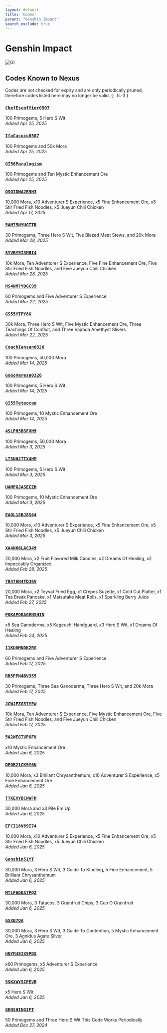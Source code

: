 ```yaml
---
layout: default
title: 'Codes'
parent: "Genshin Impact"
search_exclude: true
---
```


# Genshin Impact

![GI](https://cdn.discordapp.com/emojis/1323743234974814211.png)

## Codes Known to Nexus

Codes are not checked for expiry and are only periodically pruned, therefore codes listed here may no longer be valid.
{: .fs-3 }

### [`ChefEscoffier0507`](https://genshin.hoyoverse.com/en/gift?code=ChefEscoffier0507)

100 Primogems, 5 Hero S Wit<br />*Added Apr 25, 2025*

### [`IfaCacucu0507`](https://genshin.hoyoverse.com/en/gift?code=IfaCacucu0507)

100 Primogems and 50k Mora<br />*Added Apr 25, 2025*

### [`GI56Paralogism`](https://genshin.hoyoverse.com/en/gift?code=GI56Paralogism)

100 Primogems and Ten Mystic Enhancement Ore<br />*Added Apr 25, 2025*

### [`OSOIDWA2R5H3`](https://genshin.hoyoverse.com/en/gift?code=OSOIDWA2R5H3)

10,000 Mora, x10 Adventurer S Experience, x5 Fine Enhancement Ore, x5 Stir Fried Fish Noodles, x5 Jueyun Chili Chicken<br />*Added Apr 17, 2025*

### [`5AM75NYUGTTR`](https://genshin.hoyoverse.com/en/gift?code=5AM75NYUGTTR)

30 Primogems, Three Hero S Wit, Five Blazed Meat Stews, and 20k Mora<br />*Added Mar 28, 2025*

### [`SYVBY9I3MBI4`](https://genshin.hoyoverse.com/en/gift?code=SYVBY9I3MBI4)

10k Mora, Ten Adventurer S Experience, Five Fine Enhancement Ore, Five Stir Fried Fish Noodles, and Five Jueyun Chili Chicken<br />*Added Mar 28, 2025*

### [`HS4NM7YDGC99`](https://genshin.hoyoverse.com/en/gift?code=HS4NM7YDGC99)

60 Primogems and Five Adventurer S Experience<br />*Added Mar 22, 2025*

### [`GS55YTPY8X`](https://genshin.hoyoverse.com/en/gift?code=GS55YTPY8X)

30k Mora, Three Hero S Wit, Five Mystic Enhancement Ore, Three Teachings Of Conflict, and Three Vajrada Amethyst Slivers<br />*Added Mar 22, 2025*

### [`CoachIansan0326`](https://genshin.hoyoverse.com/en/gift?code=CoachIansan0326)

100 Primogems, 50,000 Mora<br />*Added Mar 14, 2025*

### [`GoGoVaresa0326`](https://genshin.hoyoverse.com/en/gift?code=GoGoVaresa0326)

100 Primogems, 5 Hero S Wit<br />*Added Mar 14, 2025*

### [`GI55Teteocan`](https://genshin.hoyoverse.com/en/gift?code=GI55Teteocan)

100 Primogems, 10 Mystic Enhancement Ore<br />*Added Mar 14, 2025*

### [`4SLPH3BSFVH9`](https://genshin.hoyoverse.com/en/gift?code=4SLPH3BSFVH9)

100 Primogems, 50,000 Mora<br />*Added Mar 3, 2025*

### [`LT5NH2TTXUHM`](https://genshin.hoyoverse.com/en/gift?code=LT5NH2TTXUHM)

100 Primogems, 5 Hero S Wit<br />*Added Mar 3, 2025*

### [`UAMPGJASECZH`](https://genshin.hoyoverse.com/en/gift?code=UAMPGJASECZH)

100 Primogems, 10 Mystic Enhancement Ore<br />*Added Mar 3, 2025*

### [`EAOL18BJ8S64`](https://genshin.hoyoverse.com/en/gift?code=EAOL18BJ8S64)

10,000 Mora, x10 Adventurer S Experience, x5 Fine Enhancement Ore, x5 Stir Fried Fish Noodles, x5 Jueyun Chili Chicken<br />*Added Mar 3, 2025*

### [`XA4N66LAC349`](https://genshin.hoyoverse.com/en/gift?code=XA4N66LAC349)

20,000 Mora, x2 Fruit Flavored Milk Candies, x2 Dreams Of Healing, x2 Impeccably Organized<br />*Added Feb 28, 2025*

### [`7B476N4TDJ6V`](https://genshin.hoyoverse.com/en/gift?code=7B476N4TDJ6V)

20,000 Mora, x2 Teyvat Fried Egg, x1 Crepes Suzette, x1 Cold Cut Platter, x1 Tea Break Pancake, x1 Matsutake Meat Rolls, x1 Sparkling Berry Juice<br />*Added Feb 27, 2025*

### [`POKAPOKAGENSHIN`](https://genshin.hoyoverse.com/en/gift?code=POKAPOKAGENSHIN)

x5 Sea Ganoderma, x5 Kageuchi Handguard, x3 Hero S Wit, x1 Dreams Of Healing<br />*Added Feb 24, 2025*

### [`11KU0MNDK2RG`](https://genshin.hoyoverse.com/en/gift?code=11KU0MNDK2RG)

60 Primogems and Five Adventurer S Experience<br />*Added Feb 17, 2025*

### [`RB5PPN4BV355`](https://genshin.hoyoverse.com/en/gift?code=RB5PPN4BV355)

30 Primogems, Three Sea Ganoderma, Three Hero S Wit, and 20k Mora<br />*Added Feb 17, 2025*

### [`JCWJFZG57YFW`](https://genshin.hoyoverse.com/en/gift?code=JCWJFZG57YFW)

10k Mora, Ten Adventurer S Experience, Five Mystic Enhancement Ore, Five Stir Fried Fish Noodles, and Five Jueyun Chili Chicken<br />*Added Feb 17, 2025*

### [`5A2WEGTVPXFV`](https://genshin.hoyoverse.com/en/gift?code=5A2WEGTVPXFV)

x10 Mystic Enhancement Ore<br />*Added Jan 6, 2025*

### [`DEOB21CK9Y6N`](https://genshin.hoyoverse.com/en/gift?code=DEOB21CK9Y6N)

10,000 Mora, x3 Brilliant Chrysanthemum, x10 Adventurer S Experience, x5 Fine Enhancement Ore<br />*Added Jan 6, 2025*

### [`TTKEXYBCNWFH`](https://genshin.hoyoverse.com/en/gift?code=TTKEXYBCNWFH)

30,000 Mora and x3 Pile  Em Up<br />*Added Jan 6, 2025*

### [`EFCI18V69I74`](https://genshin.hoyoverse.com/en/gift?code=EFCI18V69I74)

10,000 Mora, x10 Adventurer S Experience, x5 Fine Enhancement Ore, x5 Stir Fried Fish Noodles, x5 Jueyun Chili Chicken<br />*Added Jan 6, 2025*

### [`Genshin51YT`](https://genshin.hoyoverse.com/en/gift?code=Genshin51YT)

30,000 Mora, 3 Hero S Wit, 3 Guide To Kindling, 5 Fine Enhancement, 5 Brilliant Chrysanthemum<br />*Added Jan 6, 2025*

### [`MTLF6DKA7PQZ`](https://genshin.hoyoverse.com/en/gift?code=MTLF6DKA7PQZ)

30,000 Mora, 3 Tatacos, 3 Grainfruit Chips, 3 Cup O Grainfruit<br />*Added Jan 6, 2025*

### [`GSXB7OA`](https://genshin.hoyoverse.com/en/gift?code=GSXB7OA)

30,000 Mora, 3 Hero S Wit, 3 Guide To Contention, 5 Mystic Enhancement Ore, 3 Agnidus Agate Sliver<br />*Added Jan 6, 2025*

### [`HNYM49IX9PDS`](https://genshin.hoyoverse.com/en/gift?code=HNYM49IX9PDS)

x60 Primogems, x5 Adventurer S Experience<br />*Added Jan 6, 2025*

### [`5SKXWYSCPEVR`](https://genshin.hoyoverse.com/en/gift?code=5SKXWYSCPEVR)

x5 Hero S Wit<br />*Added Jan 6, 2025*

### [`GENSHINGIFT`](https://genshin.hoyoverse.com/en/gift?code=GENSHINGIFT)

50 Primogems and Three Hero S Wit  This Code Works Periodically<br />*Added Dec 27, 2024*